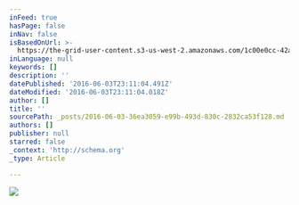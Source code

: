 ```yaml
---
inFeed: true
hasPage: false
inNav: false
isBasedOnUrl: >-
  https://the-grid-user-content.s3-us-west-2.amazonaws.com/1c00e0cc-42a8-4791-9d16-1591ab10ae97.jpg
inLanguage: null
keywords: []
description: ''
datePublished: '2016-06-03T23:11:04.491Z'
dateModified: '2016-06-03T23:11:04.018Z'
author: []
title: ''
sourcePath: _posts/2016-06-03-36ea3059-e99b-493d-830c-2832ca53f128.md
authors: []
publisher: null
starred: false
_context: 'http://schema.org'
_type: Article

---
```

![](https://the-grid-user-content.s3-us-west-2.amazonaws.com/1c00e0cc-42a8-4791-9d16-1591ab10ae97.jpg)